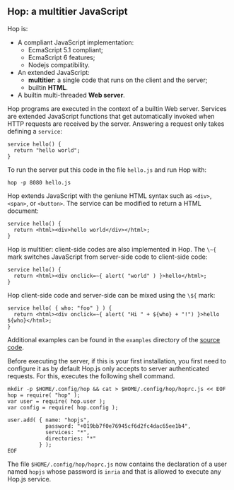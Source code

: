 Hop: a multitier JavaScript
---------------------------

Hop is:

* A compliant JavaScript implementation:
  - EcmaScript 5.1 compliant;
  - EcmaScript 6 features;
  - Nodejs compatibility.
* An extended JavaScript:
  - **multitier**: a single code that runs on the client and the server;
  - builtin **HTML**.
* A builtin multi-threaded **Web server**.

Hop programs are executed in the context of a builtin Web
server. Services are extended JavaScript functions that get
automatically invoked when HTTP requests are received by the
server. Answering a request only takes defining a `service`:

```hopscript[:prog1@homeprog]
service hello() {
  return "hello world";
}
```

To run the server put this code in the file `hello.js` and run Hop with:

```sh[:shell@homeprog]
hop -p 8080 hello.js
```

Hop extends JavaScript with the geniune HTML syntax such as
`<div>`, `<span>`, or `<button>`. The service can be
modified to return a HTML document:

```hopscript[:prog2@homeprog]
service hello() {
  return <html><div>hello world</div></html>;
}
```

Hop is multitier: client-side codes are also implemented in Hop. The
`\~{` mark switches JavaScript from server-side code to client-side code:

```hopscript[:prog3@homeprog]
service hello() {
  return <html><div onclick=~{ alert( "world" ) }>hello</html>;
}
```

Hop client-side code and server-side can be mixed using the
`\${` mark:

```hopscript[:prog4@homeprog]
service hello( { who: "foo" } ) {
  return <html><div onclick=~{ alert( "Hi " + ${who} + "!") }>hello ${who}</html>;
}
```

Additional examples can be found in the `examples` directory of the
[source code](https://github.com/manuel-serrano/hop/tree/3.0.x/examples).

Before executing the server, if this is your first installation, you first
need to configure it as by default Hop.js only accepts to server
authenticated requests. For this, executes the following shell command.


```sh[:config@homeprog]
mkdir -p $HOME/.config/hop && cat > $HOME/.config/hop/hoprc.js << EOF
hop = require( "hop" );
var user = require( hop.user );
var config = require( hop.config );

user.add( { name: "hopjs",
            password: "+019bb7f0e76945cf6d2fc4dac65ee1b4",
            services: "*",
            directories: "*"
          } );
EOF
```

The file `$HOME/.config/hop/hoprc.js` now contains the declaration
of a user named `hopjs` whose password is `inria` and that is allowed
to execute any Hop.js service.

